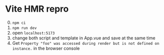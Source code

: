 # Vite HMR repro

0. `npm ci`
1. `npm run dev`
2. open `localhost:5173`
3. change both script and template in App.vue and save at the same time
4. Get `Property "foo" was accessed during render but is not defined on instance.` in the browser console
